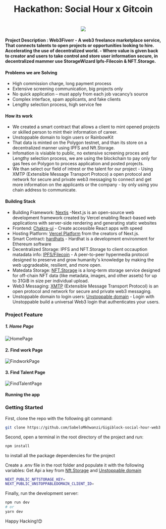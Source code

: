 <h1 align="center">
   <b>
    Hackathon: Social Hour x Gitcoin
    </b>
</h1>

<h1 align="center">
   <b>
        <a href="https://gigiblock-social-hour-web3.vercel.app/" target="_blank" ><img src="https://github.com/SabeloMkhwanzi/Gigiblock-social-hour-web3/blob/main/public/gigiblock-logo.png" /></a><br>
    </b>
</h1>

#### Project Description : Web3Fiverr - A web3 freelance marketplace service, That connects talents to open projects or opportunities looking to hire. Accelerating the use of decentralized world. - Where value is given back to creator and users to take control and store user information secure, in decentralized mammer use StorageWizard Ipfs-Filecoin & NFT.Storage.

#### Problems we are Solving

- High commission charge, long payment process
- Extensive screening communication, big projects only
- No quick application – must apply from each job vacancy’s source
- Complex interface, spam applicants, and fake clients
- Lengthy selection process, high service fee

#### How its work

- We created a smart contract that allows a client to mint opened projects or skilled person to mint their information of career.
- Unstoppable domain to login users or RainbowKit
- That data is minted on the Polygon testnet, and than its store on a decentralized manner using IPFS and Nft.Storage.
- Infomation is visiable to public, no extensive screening proces and Lengthy selection process, we are using the blockchain to pay only for gas fees on Polygon to process application and posted projects.
- We than select our field of intrest or the talent for our project - Using XMTP (Extensible Message Transport Protoco) a open protocol and network for secure and private web3 messaging to connect and get more information on the applicants or the company - by only using you chain address to communicate.

#### Building Stack

- Building Framework: [Nextjs](https://nextjs.org/) -Next.js is an open-source web development framework created by Vercel enabling React-based web applications with server-side rendering and generating static websites
- Frontend: [Chakra-ui](https://chakra-ui.com/) - Create accessible React apps with speed
- Hosting Platform: [Vercel Platform](https://vercel.com/new?utm_medium=default-template&filter=next.js&utm_source=create-next-app&utm_campaign=create-next-app-readme) from the creators of Next.js.
- Smart Contract: [hardhats](https://hardhat.org/docs) - Hardhat is a development environment for Ethereum software
- Decentralized Storage: IPFS and NFT.Storage to client occauption matadata info: [IPFS/Filecoin](https://ipfs.io/) - A peer-to-peer hypermedia protocol designed to preserve and grow humanity's knowledge by making the web upgradeable, resilient, and more open.
- Matedata Storage: [NFT.Storage](https://nft.storage/) is a long-term storage service designed for off-chain NFT data (like metadata, images, and other assets) for up to 31GiB in size per individual upload.
- Web3 Messaging: [XMTP](https://xmtp.org/) (Extensible Message Transport Protocol) is an open protocol and network for secure and private web3 messaging.
- Unstoppable domain to login users: [Unstoppable domain](https://docs.unstoppabledomains.com/) - Login with Unstoppable build a universal Web3 login that authenticates your users.

### Project Feature

##### 1. Home Page

![HomePage](https://github.com/SabeloMkhwanzi/Gigiblock-social-hour-web3/blob/main/public/GigiBlock%20updated%20version.png)

#### 2. Find work Page

![FindworkPage](https://github.com/SabeloMkhwanzi/Gigiblock-social-hour-web3/blob/main/public/GigiBlock%20updated%20version2.png)

#### 3. Find Talent Page

![FindTalentPage](https://github.com/SabeloMkhwanzi/Gigiblock-social-hour-web3/blob/main/public/GigiBlock%20updated%20version3.png)

#### Running the app

### Getting Started

First, clone the repo with the following git command:

```bash
git clone https://github.com/SabeloMkhwanzi/Gigiblock-social-hour-web3
```

Second, open a terminal in the root directory of the project and run:

```bash
npm install
```

to install all the package dependencies for the project

Create a .env file in the root folder and populate it with the following variables: Get Api a key from [Nft.Storage](https://nft.storage/) and [Unstoppable domain](https://docs.unstoppabledomains.com/)

```bash
NEXT_PUBLIC_NFTSTORAGE_KEY=
NEXT_PUBLIC_UNSTOPPABLEDOMAIN_CLIENT_ID=

```

Finally, run the development server:

```bash
npm run dev
# or
yarn dev
```

Happy Hacking!😊

